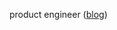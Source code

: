<!-- $${\color{black}Frontend \space Engineer}$$ -->

product engineer ([blog](https://publish.obsidian.md/yongwoo/home))

<!-- <div style="width: 100%;">
  <img src="welcome.svg" style="width: 100%;" alt="welcome!" />
</div> -->
